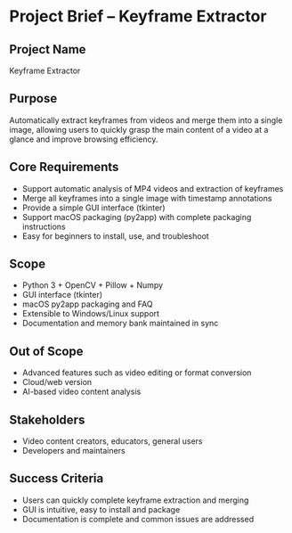 # Project Brief – Keyframe Extractor

## Project Name
Keyframe Extractor

## Purpose
Automatically extract keyframes from videos and merge them into a single image, allowing users to quickly grasp the main content of a video at a glance and improve browsing efficiency.

## Core Requirements
- Support automatic analysis of MP4 videos and extraction of keyframes
- Merge all keyframes into a single image with timestamp annotations
- Provide a simple GUI interface (tkinter)
- Support macOS packaging (py2app) with complete packaging instructions
- Easy for beginners to install, use, and troubleshoot

## Scope
- Python 3 + OpenCV + Pillow + Numpy
- GUI interface (tkinter)
- macOS py2app packaging and FAQ
- Extensible to Windows/Linux support
- Documentation and memory bank maintained in sync

## Out of Scope
- Advanced features such as video editing or format conversion
- Cloud/web version
- AI-based video content analysis

## Stakeholders
- Video content creators, educators, general users
- Developers and maintainers

## Success Criteria
- Users can quickly complete keyframe extraction and merging
- GUI is intuitive, easy to install and package
- Documentation is complete and common issues are addressed
